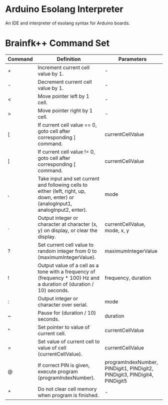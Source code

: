 # Arduino Esolang Interpreter
An IDE and interpreter of esolang syntax for Arduino boards.
# Brainfk++ Command Set
| Command | Definition | Parameters |
| --- | --- | --- |
| + | Increment current cell value by 1. | - |
| - | Decrement current cell value by 1. | - |
| < | Move pointer left by 1 cell.| - |
| > | Move pointer right by 1 cell.| - |
| [ | If current cell value == 0, goto cell after corresponding ] command. | currentCellValue |
| ] | If current cell value != 0, goto cell after corresponding [ command. | currentCellValue |
| , | Take input and set current and following cells to either (left, right, up, down, enter) or (analogInput1, analogInput2, enter). | mode |
| . | Output integer or character at character (x, y) on display, or clear the display. | currentCellValue, mode, x, y |
| ? | Set current cell value to random integer from 0 to (maximumIntegerValue). | maximumIntegerValue |
| ! | Output value of a cell as a tone with a frequency of (frequency * 100) Hz and a duration of (duration / 10) seconds. | frequency, duration |
| : | Output integer or character over serial. | mode |
| ~ | Pause for (duration / 10) seconds. | duration |
| ^ | Set pointer to value of current cell. | currentCellValue |
| = | Set value of current cell to value of cell (currentCellValue). |  currentCellValue |
| @ | If correct PIN is given, execute program (programIndexNumber). | programIndexNumber, PINDigit1, PINDigit2, PINDigit3, PINDigit4, PINDigit5 |
| * | Do not clear cell memory when program is finished. | - |
